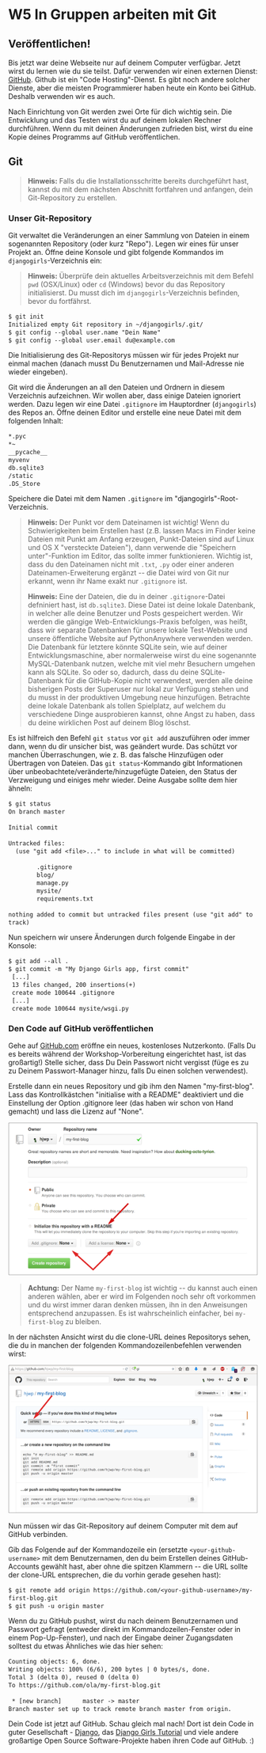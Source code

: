# W5 In Gruppen arbeiten mit Git

## Veröffentlichen!

Bis jetzt war deine Webseite nur auf deinem Computer verfügbar. Jetzt wirst du lernen wie du sie teilst. Dafür verwenden wir einen externen Dienst: [GitHub](https://www.github.com). Github ist ein "Code Hosting"-Dienst. Es gibt noch andere solcher Dienste, aber die meisten Programmierer haben heute ein Konto bei GitHub. Deshalb verwenden wir es auch.

Nach Einrichtung von Git werden zwei Orte für dich wichtig sein. Die Entwicklung und das Testen wirst du auf deinem lokalen Rechner durchführen. Wenn du mit deinen Änderungen zufrieden bist, wirst du eine Kopie deines Programms auf GitHub veröffentlichen.

## Git

> **Hinweis:** Falls du die Installationsschritte bereits durchgeführt hast, kannst du mit dem nächsten Abschnitt fortfahren und anfangen, dein Git-Repository zu erstellen.

### Unser Git-Repository

Git verwaltet die Veränderungen an einer Sammlung von Dateien in einem sogenannten Repository \(oder kurz "Repo"\). Legen wir eines für unser Projekt an. Öffne deine Konsole und gibt folgende Kommandos im `djangogirls`-Verzeichnis ein:

> **Hinweis:** Überprüfe dein aktuelles Arbeitsverzeichnis mit dem Befehl `pwd` \(OSX/Linux\) oder `cd` \(Windows\) bevor du das Repository initialisierst. Du musst dich im `djangogirls`-Verzeichnis befinden, bevor du fortfährst.

```text
$ git init
Initialized empty Git repository in ~/djangogirls/.git/
$ git config --global user.name "Dein Name"
$ git config --global user.email du@example.com
```

Die Initialisierung des Git-Repositorys müssen wir für jedes Projekt nur einmal machen \(danach musst Du Benutzernamen und Mail-Adresse nie wieder eingeben\).

Git wird die Änderungen an all den Dateien und Ordnern in diesem Verzeichnis aufzeichnen. Wir wollen aber, dass einige Dateien ignoriert werden. Dazu legen wir eine Datei `.gitignore` im Hauptordner \(`djangogirls`\) des Repos an. Öffne deinen Editor und erstelle eine neue Datei mit dem folgenden Inhalt:

```text
*.pyc
*~
__pycache__
myvenv
db.sqlite3
/static
.DS_Store
```

Speichere die Datei mit dem Namen `.gitignore` im "djangogirls"-Root-Verzeichnis.

> **Hinweis:** Der Punkt vor dem Dateinamen ist wichtig! Wenn du Schwierigkeiten beim Erstellen hast \(z.B. lassen Macs im Finder keine Dateien mit Punkt am Anfang erzeugen, Punkt-Dateien sind auf Linux und OS X "versteckte Dateien"\), dann verwende die "Speichern unter"-Funktion im Editor, das sollte immer funktionieren. Wichtig ist, dass du den Dateinamen nicht mit `.txt`, `.py` oder einer anderen Dateinamen-Erweiterung ergänzt -- die Datei wird von Git nur erkannt, wenn ihr Name exakt nur `.gitignore` ist.
>
> **Hinweis:** Eine der Dateien, die du in deiner `.gitignore`-Datei defniniert hast, ist `db.sqlite3`. Diese Datei ist deine lokale Datenbank, in welcher alle deine Benutzer und Posts gespeichert werden. Wir werden die gängige Web-Entwicklungs-Praxis befolgen, was heißt, dass wir separate Datenbanken für unsere lokale Test-Website und unsere öffentliche Website auf PythonAnywhere verwenden werden. Die Datenbank für letztere könnte SQLite sein, wie auf deiner Entwicklungsmaschine, aber normalerweise wirst du eine sogenannte MySQL-Datenbank nutzen, welche mit viel mehr Besuchern umgehen kann als SQLite. So oder so, dadurch, dass du deine SQLite-Datenbank für die GitHub-Kopie nicht verwendest, werden alle deine bisherigen Posts der Superuser nur lokal zur Verfügung stehen und du musst in der produktiven Umgebung neue hinzufügen. Betrachte deine lokale Datenbank als tollen Spielplatz, auf welchem du verschiedene Dinge ausprobieren kannst, ohne Angst zu haben, dass du deine wirklichen Post auf deinem Blog löschst.

Es ist hilfreich den Befehl `git status` vor `git add` auszuführen oder immer dann, wenn du dir unsicher bist, was geändert wurde. Das schützt vor manchen Überraschungen, wie z. B. das falsche Hinzufügen oder Übertragen von Dateien. Das `git status`-Kommando gibt Informationen über unbeobachtete/veränderte/hinzugefügte Dateien, den Status der Verzweigung und einiges mehr wieder. Deine Ausgabe sollte dem hier ähneln:

```text
$ git status
On branch master

Initial commit

Untracked files:
  (use "git add <file>..." to include in what will be committed)

        .gitignore
        blog/
        manage.py
        mysite/
        requirements.txt

nothing added to commit but untracked files present (use "git add" to track)
```

Nun speichern wir unsere Änderungen durch folgende Eingabe in der Konsole:

```text
$ git add --all .
$ git commit -m "My Django Girls app, first commit"
 [...]
 13 files changed, 200 insertions(+)
 create mode 100644 .gitignore
 [...]
 create mode 100644 mysite/wsgi.py
```

### Den Code auf GitHub veröffentlichen

Gehe auf [GitHub.com](https://www.github.com) eröffne ein neues, kostenloses Nutzerkonto. \(Falls Du es bereits während der Workshop-Vorbereitung eingerichtet hast, ist das großartig!\) Stelle sicher, dass Du Dein Passwort nicht vergisst \(füge es zu zu Deinem Passwort-Manager hinzu, falls Du einen solchen verwendest\).

Erstelle dann ein neues Repository und gib ihm den Namen "my-first-blog". Lass das Kontrollkästchen "initialise with a README" deaktiviert und die Einstellung der Option .gitignore leer \(das haben wir schon von Hand gemacht\) und lass die Lizenz auf "None".

![](.gitbook/assets/new_github_repo.png)

> **Achtung:** Der Name `my-first-blog` ist wichtig -- du kannst auch einen anderen wählen, aber er wird im Folgenden noch sehr oft vorkommen und du wirst immer daran denken müssen, ihn in den Anweisungen entsprechend anzupassen. Es ist wahrscheinlich einfacher, bei `my-first-blog` zu bleiben.

In der nächsten Ansicht wirst du die clone-URL deines Repositorys sehen, die du in manchen der folgenden Kommandozeilenbefehlen verwenden wirst:

![](.gitbook/assets/github_get_repo_url_screenshot.png)

Nun müssen wir das Git-Repository auf deinem Computer mit dem auf GitHub verbinden.

Gib das Folgende auf der Kommandozeile ein \(ersetzte `<your-github-username>` mit dem Benutzernamen, den du beim Erstellen deines GitHub-Accounts gewählt hast, aber ohne die spitzen Klammern -- die URL sollte der clone-URL entsprechen, die du vorhin gerade gesehen hast\):

```text
$ git remote add origin https://github.com/<your-github-username>/my-first-blog.git
$ git push -u origin master
```

Wenn du zu GitHub pushst, wirst du nach deinem Benutzernamen und Passwort gefragt \(entweder direkt im Kommandozeilen-Fenster oder in einem Pop-Up-Fenster\), und nach der Eingabe deiner Zugangsdaten solltest du etwas Ähnliches wie das hier sehen:

```text
Counting objects: 6, done.
Writing objects: 100% (6/6), 200 bytes | 0 bytes/s, done.
Total 3 (delta 0), reused 0 (delta 0)
To https://github.com/ola/my-first-blog.git

 * [new branch]      master -> master
Branch master set up to track remote branch master from origin.
```

Dein Code ist jetzt auf GitHub. Schau gleich mal nach! Dort ist dein Code in guter Gesellschaft - [Django](https://github.com/django/django), das [Django Girls Tutorial](https://github.com/DjangoGirls/tutorial) und viele andere großartige Open Source Software-Projekte haben ihren Code auf GitHub. :\)

